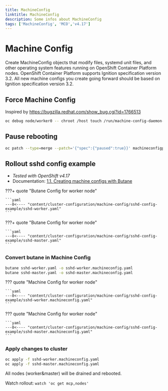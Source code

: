 ```yaml
---
title: MachineConfig
linktitle: MachineConfig
description: Some infos about MachineConfig
tags: ['MachineConfig', 'MCO','v4.17']
---
```

# Machine Config

Create MachineConfig objects that modify files, systemd unit files, and other operating system features running on OpenShift Container Platform nodes. OpenShift Container Platform supports Ignition specification version 3.2. All new machine configs you create going forward should be based on Ignition specification version 3.2.

## Force Machine Config

Inspired by <https://bugzilla.redhat.com/show_bug.cgi?id=1766513>

```bash
oc debug node/worker0 -- chroot /host touch /run/machine-config-daemon-force
```

## Pause rebooting

```bash
oc patch --type=merge --patch='{"spec":{"paused":true}}' machineconfigpool/master
```

## Rollout sshd config example

* *Tested with OpenShift v4.17*
* Documentation: [1.1. Creating machine configs with Butane](https://docs.redhat.com/en/documentation/openshift_container_platform/4.17/html/installation_configuration/installing-customizing#installation-special-config-butane-create_installing-customizing)

???+ quote "Butane Config for worker node"

    ```yaml
    ---8<---- "content/cluster-configuration/machine-config/sshd-config-example/sshd-worker.yaml"
    ```

???+ quote "Butane Config for worker node"

    ```yaml
    ---8<---- "content/cluster-configuration/machine-config/sshd-config-example/sshd-master.yaml"
    ```

### Convert butane in Machine Config

```bash
butane sshd-worker.yaml -o sshd-worker.machineconfig.yaml
butane sshd-master.yaml -o sshd-master.machineconfig.yaml
```

??? quote "Machine Config for worker node"

    ```yaml
    ---8<---- "content/cluster-configuration/machine-config/sshd-config-example/sshd-worker.machineconfig.yaml"
    ```

??? quote "Machine Config for worker node"

    ```yaml
    ---8<---- "content/cluster-configuration/machine-config/sshd-config-example/sshd-master.machineconfig.yaml"
    ```

### Apply changes to cluster

```bash
oc apply -f sshd-worker.machineconfig.yaml
oc apply -f sshd-master.machineconfig.yaml
```

All nodes (worker&master) will be drained and rebooted.

Watch rollout: `watch 'oc get mcp,nodes'`
